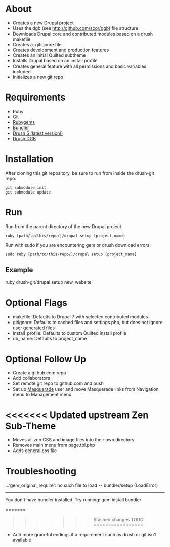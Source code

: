 About
=====

* Creates a new Drupal project 
* Uses the dgb (see http://github.com/scor/dgb) file structure
* Downloads Drupal core and contributed modules based on a drush makefile
* Creates a .gitignore file
* Creates development and production features
* Creates an initial Quilted subtheme
* Installs Drupal based on an install profile
* Creates general feature with all permissions and basic variables included
* Initializes a new git repo

Requirements
===========

* Ruby
* Git
* [Rubygems](http://rubygems.org/pages/download)
* [Bundler](http://gembundler.com/)
* [Drush 5 (latest version!)](http://drupal.org/project/drush)
* [Drush DGB](github.com/scor/dgb)


Installation
============

After cloning this git repository, be sure to run from inside the drush-git repo:

    git submodule init
    git submodule update

Run
====

Run from the parent directory of the new Drupal project.

    ruby [path/to/this/repo/]/drupal setup [project_name]
    
Run with sudo if you are encountering gem or drush download errors:

    sudo ruby [path/to/this/repo/]/drupal setup [project_name]

Example
-------

  ruby drush-git/drupal setup new_website
  

Optional Flags
==============

* makefile: Defaults to Drupal 7 with selected contributed modules
* gitignore: Defaults to cached files and settings.php, but does not ignore user generated files
* install_profile: Defaults to custom Quilted install profile
* db_name: Defaults to project_name


Optional Follow Up
=================

* Create a github.com repo
* Add collaborators
* Set remote git repo to github.com and push
* Set up [Masquerade](http://drupal.org/project/masquerade) user and move Masquerade links from Navigation menu to Management menu


<<<<<<< Updated upstream
Zen Sub-Theme
=================

* Moves all zen CSS and image files into their own directory
* Removes main menu from page.tpl.php
* Adds general.css file


Troubleshooting
=================

...'gem_original_require': no such file to load -- bundler/setup (LoadError)
____________________________________________________

You don't have bundler installed. Try running:
    gem install bundler


=======
>>>>>>> Stashed changes
TODO
=================

* Add more graceful endings if a requirement such as drush or git isn't available
